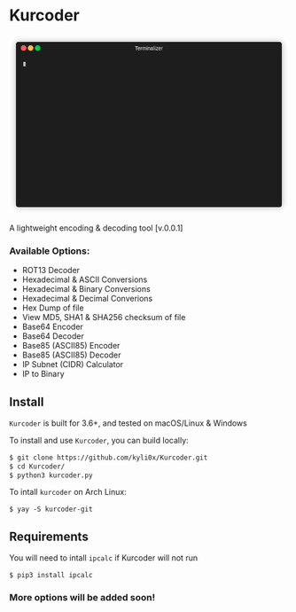 # Kurcoder

![gif](running.gif)

A lightweight encoding & decoding tool [v.0.0.1]


### Available Options:
- ROT13 Decoder
- Hexadecimal & ASCII Conversions
- Hexadecimal & Binary Conversions
- Hexadecimal & Decimal Converions
- Hex Dump of file
- View MD5, SHA1 & SHA256 checksum of file
- Base64 Encoder
- Base64 Decoder
- Base85 (ASCII85) Encoder
- Base85 (ASCII85) Decoder
- IP Subnet (CIDR) Calculator
- IP to Binary

## Install
`Kurcoder` is built for 3.6+, and tested on macOS/Linux & Windows

To install and use `Kurcoder`, you can build locally:
```
$ git clone https://github.com/kyli0x/Kurcoder.git 
$ cd Kurcoder/
$ python3 kurcoder.py
```
To intall `kurcoder` on Arch Linux:
```
$ yay -S kurcoder-git
```

## Requirements
You will need to intall `ipcalc` if Kurcoder will not run
```
$ pip3 install ipcalc
```

### More options will be added soon!
